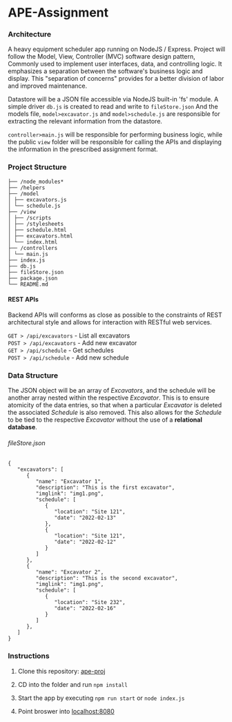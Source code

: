 # APE-Assignment

### Architecture
A heavy equipment scheduler app running on NodeJS / Express. 
Project will follow the Model, View, Controller (MVC) software design pattern, Commonly used to implement user interfaces, data, and controlling logic. It emphasizes a separation between the software's business logic and display. This "separation of concerns" provides for a better division of labor and improved maintenance.

Datastore will be a JSON file accessible via NodeJS built-in 'fs' module.
A simple driver `db.js` is created to read and write to `fileStore.json`
And the models file, `model>excavator.js` and `model>schedule.js` are responsible for extracting the relevant information from the datastore.

`controller>main.js` will be responsible for performing business logic, while the public `view` folder will be responsible for calling the APIs and displaying the information in the prescribed assignment format.

### Project Structure
```
├── /node_modules*
├── /helpers
├── /model
│ ├── excavators.js
│ └── schedule.js
├── /view
│ ├── /scripts
│ ├── /stylesheets
│ ├── schedule.html
│ ├── excavators.html
│ └── index.html
├── /controllers
│ └── main.js
├── index.js
├── db.js
├── fileStore.json
├── package.json
└── README.md
```

#### REST APIs

Backend APIs will conforms as close as possible to the constraints of REST architectural style and allows for interaction with RESTful web services.

`GET > /api/excavators` - List all excavators  
`POST > /api/excavators` - Add new excavator  
`GET > /api/schedule` - Get schedules  
`POST > /api/schedule` - Add new schedule  

### Data Structure

The JSON object will be an array of *Excavators*, and the schedule will be another array nested within the respective *Excavator*. This is to ensure atomicity of the data entries, so that when a particular *Excavator* is deleted the associated *Schedule* is also removed. This also allows for the *Schedule* to be tied to the respective *Excavator* without the use of a **relational database**.

###### fileStore.json
```
{
   "excavators": [
      {
         "name": "Excavator 1",
         "description": "This is the first excavator",
         "imglink": "img1.png",
         "schedule": [
            {
               "location": "Site 121",
               "date": "2022-02-13"
            },
            {
               "location": "Site 121",
               "date": "2022-02-12"
            }
         ]
      },
      {
         "name": "Excavator 2",
         "description": "This is the second excavator",
         "imglink": "img1.png",
         "schedule": [
            {
               "location": "Site 232",
               "date": "2022-02-16"
            }
         ]
      },
   ]
}
```

### Instructions
1. Clone this repository: [ape-proj](https://www.github.com/scott88lee/ape-proj.git)  
  
2. CD into the folder and run `npm install`  

3. Start the app by executing `npm run start` or `node index.js`

4. Point broswer into  	[localhost:8080](http://localhost:8080/)


